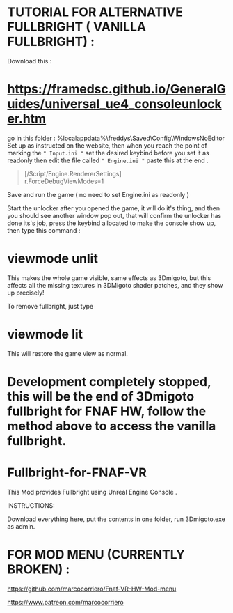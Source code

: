 # TUTORIAL FOR ALTERNATIVE FULLBRIGHT ( VANILLA FULLBRIGHT) :
Download this :
# https://framedsc.github.io/GeneralGuides/universal_ue4_consoleunlocker.htm
go in this folder : %localappdata%\freddys\Saved\Config\WindowsNoEditor\
Set up as instructed on the website, then 
when you reach the point of marking the  `" Input.ini "` set the desired keybind before you set it as readonly then edit the file called `" Engine.ini "`
paste this at the end .

 >[/Script/Engine.RendererSettings]                                                              
 >r.ForceDebugViewModes=1

Save and run the game ( no need to set Engine.ini  as readonly )

Start the unlocker after you opened the game, it will do it's thing, and then you should see another window pop out, that will confirm the unlocker has done its's job, press the keybind allocated to make the console show up, then type this command :

# viewmode unlit

This makes the whole game visible, same effects as 3Dmigoto, but this affects all the missing textures in 3DMigoto shader patches, and they show up precisely! 

To remove fullbright, just type

# viewmode lit

This will restore the game view as normal.




# Development completely stopped, this will be the end of 3Dmigoto fullbright for FNAF HW, follow the method above to access the vanilla fullbright.
# Fullbright-for-FNAF-VR
This Mod provides Fullbright using Unreal Engine Console .


INSTRUCTIONS: 

Download everything here, put the contents in one folder, run 3Dmigoto.exe as admin.
# FOR MOD MENU (CURRENTLY BROKEN) : 
https://github.com/marcocorriero/Fnaf-VR-HW-Mod-menu


https://www.patreon.com/marcocorriero
